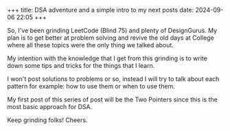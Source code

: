 +++
title: DSA adventure and a simple intro to my next posts
date: 2024-09-06 22:05
+++

So, I've been grinding LeetCode (Blind 75) and plenty of DesignGurus. My plan is to get better at problem solving and revive the old days at College where all these topics were the only thing we talked about.

My intention with the knowledge that I get from this grinding is to write down some tips and tricks for the things that I learn.

I won't post solutions to problems or so, instead I will try to talk about each pattern for example: how to use them or when to use them.

My first post of this series of post will be the Two Pointers since this is the most basic approach for DSA.

Keep grinding folks!
Cheers.
